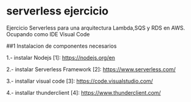 # serverless ejercicio

Ejercicio Serverless para una arquitectura Lambda,SQS y RDS en AWS. Ocupando como IDE Visual Code  

##1 Instalacion de componentes necesarios

1.- instalar Nodejs
[1]: https://nodejs.org/en

2.- instalar Serverless Framework
[2]: https://www.serverless.com/

3.- installar visual code
[3]: https://code.visualstudio.com/

4.- installar thunderclient
[4]: https://www.thunderclient.com/

